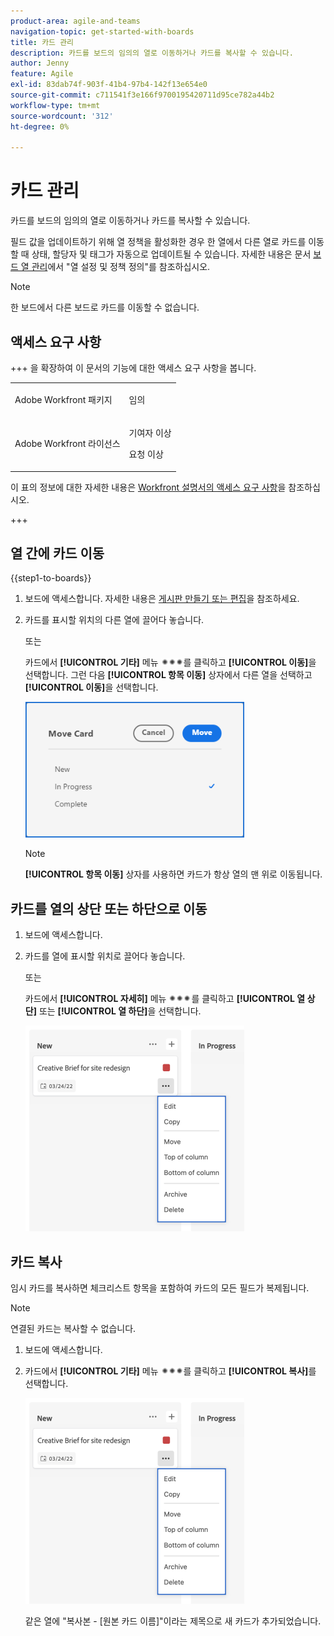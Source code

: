```yaml
---
product-area: agile-and-teams
navigation-topic: get-started-with-boards
title: 카드 관리
description: 카드를 보드의 임의의 열로 이동하거나 카드를 복사할 수 있습니다.
author: Jenny
feature: Agile
exl-id: 83dab74f-903f-41b4-97b4-142f13e654e0
source-git-commit: c711541f3e166f9700195420711d95ce782a44b2
workflow-type: tm+mt
source-wordcount: '312'
ht-degree: 0%

---
```


# 카드 관리

카드를 보드의 임의의 열로 이동하거나 카드를 복사할 수 있습니다.

필드 값을 업데이트하기 위해 열 정책을 활성화한 경우 한 열에서 다른 열로 카드를 이동할 때 상태, 할당자 및 태그가 자동으로 업데이트될 수 있습니다. 자세한 내용은 문서 [보드 열 관리](/help/quicksilver/agile/get-started-with-boards/manage-board-columns.md)에서 &quot;열 설정 및 정책 정의&quot;를 참조하십시오.

>[!NOTE]
>
>한 보드에서 다른 보드로 카드를 이동할 수 없습니다.

## 액세스 요구 사항

+++ 을 확장하여 이 문서의 기능에 대한 액세스 요구 사항을 봅니다.

<table style="table-layout:auto"> 
 <col> 
 <col> 
 <tbody> 
  <tr> 
   <td role="rowheader">Adobe Workfront 패키지</td> 
   <td> <p>임의</p> </td> 
  </tr> 
  <tr> 
   <td role="rowheader">Adobe Workfront 라이선스</td> 
   <td> 
   <p>기여자 이상</p> 
   <p>요청 이상</p>
   </td> 
  </tr> 
 </tbody> 
</table>

이 표의 정보에 대한 자세한 내용은 [Workfront 설명서의 액세스 요구 사항](/help/quicksilver/administration-and-setup/add-users/access-levels-and-object-permissions/access-level-requirements-in-documentation.md)을 참조하십시오.

+++

## 열 간에 카드 이동

{{step1-to-boards}}

1. 보드에 액세스합니다. 자세한 내용은 [게시판 만들기 또는 편집](../../agile/get-started-with-boards/create-edit-board.md)을 참조하세요.
1. 카드를 표시할 위치의 다른 열에 끌어다 놓습니다.

   또는

   카드에서 **[!UICONTROL 기타]** 메뉴 ![기타 메뉴](assets/more-icon-spectrum.png)를 클릭하고 **[!UICONTROL 이동]**&#x200B;을 선택합니다. 그런 다음 **[!UICONTROL 항목 이동]** 상자에서 다른 열을 선택하고 **[!UICONTROL 이동]**&#x200B;을 선택합니다.

   ![카드 이동](assets/boards-move-card-350x217.png)

   >[!NOTE]
   >
   >**[!UICONTROL 항목 이동]** 상자를 사용하면 카드가 항상 열의 맨 위로 이동됩니다.

## 카드를 열의 상단 또는 하단으로 이동

1. 보드에 액세스합니다.
1. 카드를 열에 표시할 위치로 끌어다 놓습니다.

   또는

   카드에서 **[!UICONTROL 자세히]** 메뉴 ![추가 메뉴](assets/more-icon-spectrum.png)를 클릭하고 **[!UICONTROL 열 상단]** 또는 **[!UICONTROL 열 하단]**&#x200B;을 선택합니다.

   ![추가 메뉴](assets/boards-moremenu-350x329.png)

## 카드 복사

임시 카드를 복사하면 체크리스트 항목을 포함하여 카드의 모든 필드가 복제됩니다.

>[!NOTE]
>
>연결된 카드는 복사할 수 없습니다.

1. 보드에 액세스합니다.
1. 카드에서 **[!UICONTROL 기타]** 메뉴 ![[!UICONTROL 기타 메뉴]](assets/more-icon-spectrum.png)를 클릭하고 **[!UICONTROL 복사]**&#x200B;를 선택합니다.

   ![추가 메뉴](assets/boards-moremenu-350x329.png)

   같은 열에 &quot;복사본 - [원본 카드 이름]&quot;이라는 제목으로 새 카드가 추가되었습니다.
